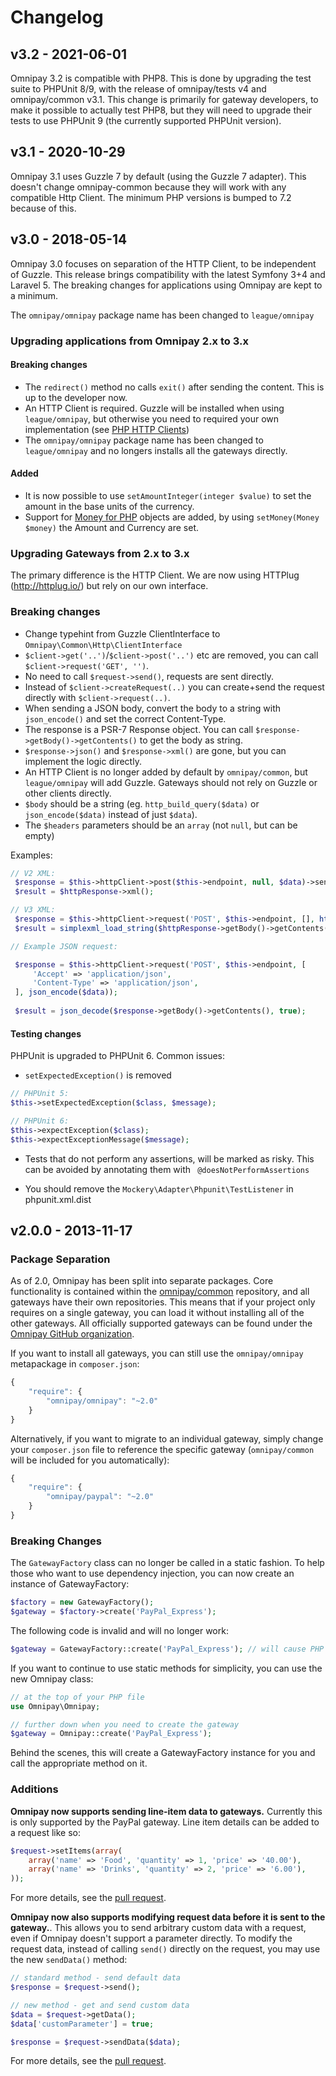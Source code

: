 Changelog
=========

## v3.2 - 2021-06-01

Omnipay 3.2 is compatible with PHP8. This is done by upgrading the test suite to PHPUnit 8/9, with the release of omnipay/tests v4 and omnipay/common v3.1. This change is primarily for gateway developers, to make it possible to actually test PHP8, but they will need to upgrade their tests to use PHPUnit 9 (the currently supported PHPUnit version). 
## v3.1 - 2020-10-29

Omnipay 3.1 uses Guzzle 7 by default (using the Guzzle 7 adapter). This doesn't change omnipay-common because they will work with any compatible Http Client.
The minimum PHP versions is bumped to 7.2 because of this.

## v3.0 - 2018-05-14

Omnipay 3.0 focuses on separation of the HTTP Client, to be independent of Guzzle. 
This release brings compatibility with the latest Symfony 3+4 and Laravel 5. 
The breaking changes for applications using Omnipay are kept to a minimum.

The `omnipay/omnipay` package name has been changed to `league/omnipay`

### Upgrading applications from Omnipay 2.x to 3.x

#### Breaking changes
 - The `redirect()` method no calls `exit()` after sending the content. This is up to the developer now.
 - An HTTP Client is required. Guzzle will be installed when using `league/omnipay`, 
 but otherwise you need to required your own implementation (see [PHP HTTP Clients](http://docs.php-http.org/en/latest/clients.html))
- The `omnipay/omnipay` package name has been changed to `league/omnipay` and no longers installs all the gateways directly.

#### Added
 - It is now possible to use `setAmountInteger(integer $value)` to set the amount in the base units of the currency.
 - Support for [Money for PHP](http://moneyphp.org/) objects are added, by using `setMoney(Money $money)` the Amount and Currency are set.

### Upgrading Gateways from 2.x to 3.x

The primary difference is the HTTP Client. We are now using HTTPlug (http://httplug.io/) but rely on our own interface.

### Breaking changes
- Change typehint from Guzzle ClientInterface to `Omnipay\Common\Http\ClientInterface`
- `$client->get('..')`/`$client->post('..')` etc are removed, you can call `$client->request('GET', '')`.
- No need to call `$request->send()`, requests are sent directly.
- Instead of `$client->createRequest(..)` you can create+send the request directly with `$client->request(..)`.
- When sending a JSON body, convert the body to a string with `json_encode()` and set the correct Content-Type.
- The response is a PSR-7 Response object. You can call `$response->getBody()->getContents()` to get the body as string.
- `$response->json()` and `$response->xml()` are gone, but you can implement the logic directly.
- An HTTP Client is no longer added by default by `omnipay/common`, but `league/omnipay` will add Guzzle. 
Gateways should not rely on Guzzle or other clients directly.
- `$body` should be a string (eg. `http_build_query($data)` or `json_encode($data)` instead of just `$data`).
- The `$headers` parameters should be an `array` (not `null`, but can be empty)

Examples:
```php
// V2 XML:
 $response = $this->httpClient->post($this->endpoint, null, $data)->send();
 $result = $httpResponse->xml();

// V3 XML:
 $response = $this->httpClient->request('POST', $this->endpoint, [], http_build_query($data));
 $result = simplexml_load_string($httpResponse->getBody()->getContents());
```

```php
// Example JSON request:

 $response = $this->httpClient->request('POST', $this->endpoint, [
     'Accept' => 'application/json',
     'Content-Type' => 'application/json',
 ], json_encode($data));
 
 $result = json_decode($response->getBody()->getContents(), true);
```

#### Testing changes

PHPUnit is upgraded to PHPUnit 6. Common issues:

- `setExpectedException()` is removed

```php
// PHPUnit 5:
$this->setExpectedException($class, $message);

// PHPUnit 6:
$this->expectException($class);
$this->expectExceptionMessage($message);
```

- Tests that do not perform any assertions, will be marked as risky. This can be avoided by annotating them with ` @doesNotPerformAssertions`

- You should remove the `Mockery\Adapter\Phpunit\TestListener` in phpunit.xml.dist


## v2.0.0 - 2013-11-17

### Package Separation

As of 2.0, Omnipay has been split into separate packages. Core functionality is contained within the [omnipay/common](https://github.com/omnipay/common) repository, and all gateways have their own repositories. This means that if your project only requires on a single gateway, you can load it without installing all of the other gateways. All officially supported gateways can be found under the [Omnipay GitHub organization](//github.com/omnipay).

If you want to install all gateways, you can still use the `omnipay/omnipay` metapackage in `composer.json`:

~~~ javascript
{
    "require": {
        "omnipay/omnipay": "~2.0"
    }
}
~~~

Alternatively, if you want to migrate to an individual gateway, simply change your `composer.json` file to reference the specific gateway (`omnipay/common` will be included for you automatically):

~~~ javascript
{
    "require": {
        "omnipay/paypal": "~2.0"
    }
}
~~~

### Breaking Changes

The `GatewayFactory` class can no longer be called in a static fashion. To help those who want to use dependency injection, you can now create an instance of GatewayFactory:

~~~ php
$factory = new GatewayFactory();
$gateway = $factory->create('PayPal_Express');
~~~

The following code is invalid and will no longer work:

~~~ php
$gateway = GatewayFactory::create('PayPal_Express'); // will cause PHP error!
~~~

If you want to continue to use static methods for simplicity, you can use the new Omnipay class:

~~~ php
// at the top of your PHP file
use Omnipay\Omnipay;

// further down when you need to create the gateway
$gateway = Omnipay::create('PayPal_Express');
~~~

Behind the scenes, this will create a GatewayFactory instance for you and call the appropriate method on it.

### Additions

**Omnipay now supports sending line-item data to gateways.** Currently this is only supported by the PayPal gateway. Line item details can be added to a request like so:

~~~ php
$request->setItems(array(
    array('name' => 'Food', 'quantity' => 1, 'price' => '40.00'),
    array('name' => 'Drinks', 'quantity' => 2, 'price' => '6.00'),
));
~~~

For more details, see the [pull request](https://github.com/omnipay/omnipay/pull/154).

**Omnipay now also supports modifying request data before it is sent to the gateway.**. This allows you to send arbitrary custom data with a request, even if Omnipay doesn't support a parameter directly. To modify the request data, instead of calling `send()` directly on the request, you may use the new `sendData()` method:

~~~ php
// standard method - send default data
$response = $request->send();

// new method - get and send custom data
$data = $request->getData();
$data['customParameter'] = true;

$response = $request->sendData($data);
~~~

For more details, see the [pull request](https://github.com/omnipay/omnipay/pull/162).
